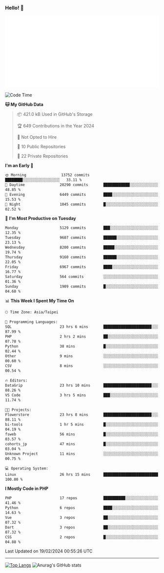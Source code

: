 ### Hello! 👋

![Metrics](/metrics.classic.svg)

<!--START_SECTION:waka-->
![Code Time](http://img.shields.io/badge/Code%20Time-1%2C176%20hrs%2042%20mins-blue)

**🐱 My GitHub Data** 

> 📦 421.0 kB Used in GitHub's Storage 
 > 
> 🏆 649 Contributions in the Year 2024
 > 
> 🚫 Not Opted to Hire
 > 
> 📜 10 Public Repositories 
 > 
> 🔑 22 Private Repositories 
 > 
**I'm an Early 🐤** 

```text
🌞 Morning                13752 commits       ████████░░░░░░░░░░░░░░░░░   33.11 % 
🌆 Daytime                20290 commits       ████████████░░░░░░░░░░░░░   48.85 % 
🌃 Evening                6449 commits        ████░░░░░░░░░░░░░░░░░░░░░   15.53 % 
🌙 Night                  1045 commits        █░░░░░░░░░░░░░░░░░░░░░░░░   02.52 % 
```
📅 **I'm Most Productive on Tuesday** 

```text
Monday                   5129 commits        ███░░░░░░░░░░░░░░░░░░░░░░   12.35 % 
Tuesday                  9607 commits        ██████░░░░░░░░░░░░░░░░░░░   23.13 % 
Wednesday                8200 commits        █████░░░░░░░░░░░░░░░░░░░░   19.74 % 
Thursday                 9160 commits        ██████░░░░░░░░░░░░░░░░░░░   22.05 % 
Friday                   6967 commits        ████░░░░░░░░░░░░░░░░░░░░░   16.77 % 
Saturday                 564 commits         ░░░░░░░░░░░░░░░░░░░░░░░░░   01.36 % 
Sunday                   1909 commits        █░░░░░░░░░░░░░░░░░░░░░░░░   04.60 % 
```


📊 **This Week I Spent My Time On** 

```text
🕑︎ Time Zone: Asia/Taipei

💬 Programming Languages: 
SQL                      23 hrs 6 mins       ██████████████████████░░░   87.99 % 
PHP                      2 hrs 2 mins        ██░░░░░░░░░░░░░░░░░░░░░░░   07.78 % 
Python                   38 mins             █░░░░░░░░░░░░░░░░░░░░░░░░   02.44 % 
Other                    9 mins              ░░░░░░░░░░░░░░░░░░░░░░░░░   00.60 % 
CSV                      8 mins              ░░░░░░░░░░░░░░░░░░░░░░░░░   00.54 % 

🔥 Editors: 
DataGrip                 23 hrs 10 mins      ██████████████████████░░░   88.26 % 
VS Code                  3 hrs 5 mins        ███░░░░░░░░░░░░░░░░░░░░░░   11.74 % 

🐱‍💻 Projects: 
Flowerstore              23 hrs 8 mins       ██████████████████████░░░   88.11 % 
bi-tools                 1 hr 5 mins         █░░░░░░░░░░░░░░░░░░░░░░░░   04.19 % 
fsweb                    56 mins             █░░░░░░░░░░░░░░░░░░░░░░░░   03.57 % 
cohorts_jp               47 mins             █░░░░░░░░░░░░░░░░░░░░░░░░   03.04 % 
Unknown Project          11 mins             ░░░░░░░░░░░░░░░░░░░░░░░░░   00.75 % 

💻 Operating System: 
Linux                    26 hrs 15 mins      █████████████████████████   100.00 % 
```

**I Mostly Code in PHP** 

```text
PHP                      17 repos            ██████████░░░░░░░░░░░░░░░   41.46 % 
Python                   6 repos             ████░░░░░░░░░░░░░░░░░░░░░   14.63 % 
Vue                      3 repos             ██░░░░░░░░░░░░░░░░░░░░░░░   07.32 % 
Dart                     3 repos             ██░░░░░░░░░░░░░░░░░░░░░░░   07.32 % 
CSS                      2 repos             █░░░░░░░░░░░░░░░░░░░░░░░░   04.88 % 
```




 Last Updated on 19/02/2024 00:55:26 UTC
<!--END_SECTION:waka-->

<hr>

<span style="display:inline-block">[![Top Langs](https://github-readme-stats.vercel.app/api/top-langs/?username=maureendadap&layout=compact&theme=transparent)](https://github.com/anuraghazra/github-readme-stats)</span>
<span style="display:inline-block">![Anurag's GitHub stats](https://github-readme-stats.vercel.app/api?username=maureendadap&show_icons=true&theme=transparent&count_private=true)</span>

<!--
**MaureenDadap/maureendadap** is a ✨ _special_ ✨ repository because its `README.md` (this file) appears on your GitHub profile.

Here are some ideas to get you started:

- 🔭 I’m currently working on ...
- 🌱 I’m currently learning ...
- 👯 I’m looking to collaborate on ...
- 🤔 I’m looking for help with ...
- 💬 Ask me about ...
- 📫 How to reach me: ...
- 😄 Pronouns: ...
- ⚡ Fun fact: ...
-->
